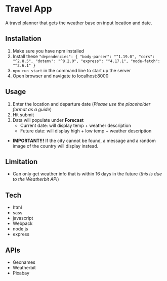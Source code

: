 # Travel App

A travel planner that gets the weather base on input location and date.

## Installation

1. Make sure you have npm installed
1. Install these `"dependencies": {
    "body-parser": "^1.19.0",
    "cors": "^2.8.5",
    "dotenv": "^8.2.0",
    "express": "^4.17.1",
    "node-fetch": "^2.6.1"
  }`
1. `npm run start` in the command line to start up the server
1. Open browser and navigate to localhost:8000

## Usage

1. Enter the location and departure date (*Please use the placeholder format as a guide*)
1. Hit submit
1. Data will populate under __Forecast__
    - Current date: will display temp + weather description
    - Future date: will display high + low temp + weather description
- __IMPORTANT!!!__ If the city cannot be found, a message and a random image of the country will display instead.

## Limitation

- Can only get weather info that is within 16 days in the future (*this is due to the Weatherbit API*)

## Tech

- html
- sass
- javascript
- Webpack
- node.js
- express

## APIs

- Geonames
- Weatherbit
- Pixabay